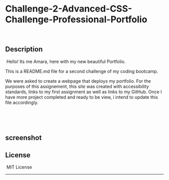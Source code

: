 # Challenge-2-Advanced-CSS-Challenge-Professional-Portfolio

​

## Description

​
Hello! Its me Amara, here with my new beautiful Portfolio.

This is a README.md file for a second challenge of my coding bootcamp.

We were asked to create a webpage that deploys my portfolio. For the purposes of this assignement, this site was created with accessibility standards, links to my first assignment as well as links to my GitHub. Once I have more project completed and ready to be view, i intend to update this file accordingly.

​
​

​

## screenshot


## License

​
MIT License

---
